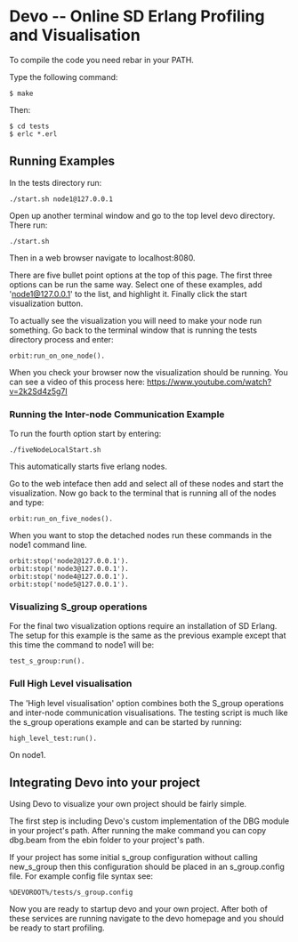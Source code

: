 Devo -- Online SD Erlang Profiling and Visualisation
=====================================================

To compile the code you need rebar in your PATH.

Type the following command:
```
$ make
```
Then:

```
$ cd tests
$ erlc *.erl
```

Running Examples
----------------
In the tests directory run:

```
./start.sh node1@127.0.0.1
```

Open up another terminal window and go to the top level devo directory. There run:

```
./start.sh
```

Then in a web browser navigate to localhost:8080.

There are five bullet point options at the top of this page. The first three options can be run the same way. Select one of these examples, add 'node1@127.0.0.1' to the list, and highlight it. Finally click the start visualization button. 

To actually see the visualization you will need to make your node run something. Go back to the terminal window that is running the tests directory process and enter:

```
orbit:run_on_one_node().
```

When you check your browser now the visualization should be running. You can see a video of this process here: https://www.youtube.com/watch?v=2k2Sd4z5g7I

### Running the Inter-node Communication Example

To run the fourth option start by entering:

```
./fiveNodeLocalStart.sh
```
This automatically starts five erlang nodes.

Go to the web inteface then add and select all of these nodes and start the visualization. Now go back to the terminal that is running all of the nodes and type:

```
orbit:run_on_five_nodes().
```

When you want to stop the detached nodes run these commands in the node1 command line.

```
orbit:stop('node2@127.0.0.1').
orbit:stop('node3@127.0.0.1').
orbit:stop('node4@127.0.0.1').
orbit:stop('node5@127.0.0.1').
```

### Visualizing S_group operations

For the final two visualization options require an installation of SD Erlang. The setup for this example is the same as the previous example except that this time the command to node1 will be:

```
test_s_group:run().
```

### Full High Level visualisation

The 'High level visualisation' option combines both the S_group operations and inter-node communication visualisations. The testing script is much like the s_group operations example and can be started by running:

```
high_level_test:run().
```

On node1.

Integrating Devo into your project
----------------------------------

Using Devo to visualize your own project should be fairly simple.

The first step is including Devo's custom implementation of the DBG module in your project's path. After running the make command you can copy dbg.beam from the ebin folder to your project's path.

If your project has some initial s_group configuration without calling new_s_group then this configuration should be placed in an s_group.config file. For example config file syntax see:
   
   ```
   %DEVOROOT%/tests/s_group.config
   ```

Now you are ready to startup devo and your own project. After both of these services are running navigate to the devo homepage and you should be ready to start profiling.
